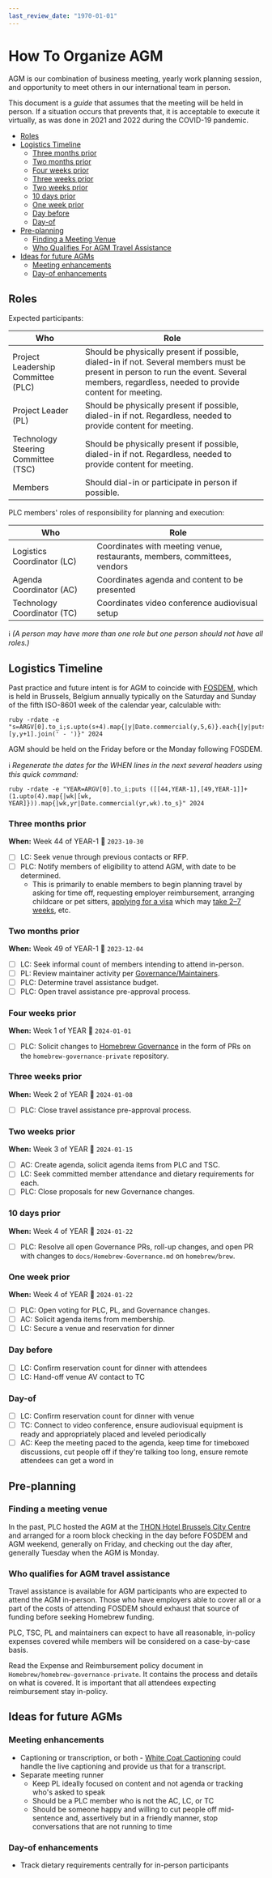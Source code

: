 ```yaml
---
last_review_date: "1970-01-01"
---
```


# How To Organize AGM

AGM is our combination of business meeting, yearly work planning session, and opportunity to meet others in our international team in person.

This document is a _guide_ that assumes that the meeting will be held in person.
If a situation occurs that prevents that, it is acceptable to execute it virtually, as was done in 2021 and 2022 during the COVID-19 pandemic.

<!-- TOC start -->

* [Roles](#roles)
* [Logistics Timeline](#logistics-timeline)
  * [Three months prior](#three-months-prior)
  * [Two months prior](#two-months-prior)
  * [Four weeks prior](#four-weeks-prior)
  * [Three weeks prior](#three-weeks-prior)
  * [Two weeks prior](#two-weeks-prior)
  * [10 days prior](#10-days-prior)
  * [One week prior](#one-week-prior)
  * [Day before](#day-before)
  * [Day-of](#day-of)
* [Pre-planning](#pre-planning)
  * [Finding a Meeting Venue](#finding-a-meeting-venue)
  * [Who Qualifies For AGM Travel Assistance](#who-qualifies-for-agm-travel-assistance)
* [Ideas for future AGMs](#ideas-for-future-agms)
  * [Meeting enhancements](#meeting-enhancements)
  * [Day-of enhancements](#day-of-enhancements)

<!-- TOC end -->

## Roles

Expected participants:

|Who|Role|
|---|---|
|Project Leadership Committee (PLC)|Should be physically present if possible, dialed-in if not. Several members must be present in person to run the event. Several members, regardless, needed to provide content for meeting.|
|Project Leader (PL)|Should be physically present if possible, dialed-in if not. Regardless, needed to provide content for meeting.|
|Technology Steering Committee (TSC)|Should be physically present if possible, dialed-in if not. Regardless, needed to provide content for meeting.|
|Members|Should dial-in or participate in person if possible.|

PLC members' roles of responsibility for planning and execution:

|Who|Role|
|---|---|
|Logistics Coordinator (LC)|Coordinates with meeting venue, restaurants, members, committees, vendors|
|Agenda Coordinator (AC)|Coordinates agenda and content to be presented|
|Technology Coordinator (TC)|Coordinates video conference audiovisual setup|

:information_source: _(A person may have more than one role but one person should not have all roles.)_

## Logistics Timeline

Past practice and future intent is for AGM to coincide with [FOSDEM](https://fosdem.org "Free and Open Source Developers European Meeting"), which is held in Brussels, Belgium annually typically on the Saturday and Sunday of the fifth ISO-8601 week of the calendar year, calculable with:

    ruby -rdate -e "s=ARGV[0].to_i;s.upto(s+4).map{|y|Date.commercial(y,5,6)}.each{|y|puts [y,y+1].join(' - ')}" 2024

AGM should be held on the Friday before or the Monday following FOSDEM.

:information_source: _Regenerate the dates for the WHEN lines in the next several headers
using this quick command:_

    ruby -rdate -e "YEAR=ARGV[0].to_i;puts ([[44,YEAR-1],[49,YEAR-1]]+(1.upto(4).map{|wk|[wk, YEAR]})).map{|wk,yr|Date.commercial(yr,wk).to_s}" 2024

### Three months prior

**When:** Week 44 of YEAR-1 :date: `2023-10-30`

* [ ] LC: Seek venue through previous contacts or RFP.
* [ ] PLC: Notify members of eligibility to attend AGM, with date to be determined.
  * This is primarily to enable members to begin planning travel by
      asking for time off, requesting employer reimbursement,
      arranging childcare or pet sitters,
      [applying for a visa](https://5195.f2w.bosa.be/en/themes/entry/border-control/visa/visa-type-c)
      which may [take 2–7 weeks](https://dofi.ibz.be/en/themes/third-country-nationals/short-stay/processing-time-visa-application),
      etc.

### Two months prior

**When:** Week 49 of YEAR-1 :date: `2023-12-04`

* [ ] LC: Seek informal count of members intending to attend in-person.
* [ ] PL: Review maintainer activity per [Governance/Maintainers](Homebrew-Governance.md#8-maintainers).
* [ ] PLC: Determine travel assistance budget.
* [ ] PLC: Open travel assistance pre-approval process.

### Four weeks prior

**When:** Week 1 of YEAR :date: `2024-01-01`

* [ ] PLC: Solicit changes to [Homebrew Governance](Homebrew-Governance.md) in the form of PRs on the `homebrew-governance-private` repository.

### Three weeks prior

**When:** Week 2 of YEAR :date: `2024-01-08`

* [ ] PLC: Close travel assistance pre-approval process.

### Two weeks prior

**When:** Week 3 of YEAR :date: `2024-01-15`

* [ ] AC: Create agenda, solicit agenda items from PLC and TSC.
* [ ] LC: Seek committed member attendance and dietary requirements for each.
* [ ] PLC: Close proposals for new Governance changes.

### 10 days prior

**When:** Week 4 of YEAR :date: `2024-01-22`

* [ ] PLC: Resolve all open Governance PRs, roll-up changes, and open PR with changes to `docs/Homebrew-Governance.md` on `homebrew/brew`.

### One week prior

**When:** Week 4 of YEAR :date: `2024-01-22`

* [ ] PLC: Open voting for PLC, PL, and Governance changes.
* [ ] AC: Solicit agenda items from membership.
* [ ] LC: Secure a venue and reservation for dinner

### Day before

* [ ] LC: Confirm reservation count for dinner with attendees
* [ ] LC: Hand-off venue AV contact to TC

### Day-of

* [ ] LC: Confirm reservation count for dinner with venue
* [ ] TC: Connect to video conference, ensure audiovisual equipment is ready and appropriately placed and leveled periodically
* [ ] AC: Keep the meeting paced to the agenda, keep time for timeboxed discussions, cut people off if they're talking too long, ensure remote attendees can get a word in

## Pre-planning

### Finding a meeting venue

In the past, PLC hosted the AGM at the
[THON Hotel Brussels City Centre](https://www.thonhotels.com/conference/belgium/brussels/thon-hotel-brussels-city-centre/?Persons=20)
and arranged for a room block checking in the day before FOSDEM and AGM weekend, generally on Friday, and checking out the day after, generally Tuesday when the AGM is Monday.

### Who qualifies for AGM travel assistance

Travel assistance is available for AGM participants who are expected to attend the AGM in-person.
Those who have employers able to cover all or a part of the costs of attending FOSDEM should exhaust that
source of funding before seeking Homebrew funding.

PLC, TSC, PL and maintainers can expect to have all reasonable, in-policy expenses covered while members will be considered on a case-by-case basis.

Read the Expense and Reimbursement policy document in `Homebrew/homebrew-governance-private`.
It contains the process and details on what is covered.
It is important that all attendees expecting reimbursement stay in-policy.

## Ideas for future AGMs

### Meeting enhancements

* Captioning or transcription, or both - [White Coat Captioning](https://whitecoatcaptioning.com) could handle the live captioning and provide us that for a transcript.
* Separate meeting runner
  * Keep PL ideally focused on content and not agenda or tracking who's asked to speak
  * Should be a PLC member who is not the AC, LC, or TC
  * Should be someone happy and willing to cut people off mid-sentence and, assertively but in a friendly manner, stop conversations that are not running to time

### Day-of enhancements

* Track dietary requirements centrally for in-person participants
